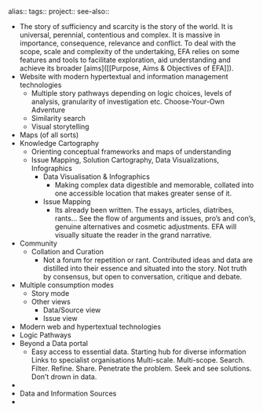 alias::
tags::
project::
see-also::
- The story of sufficiency and scarcity is the story of the world. It is universal, perennial, contentious and complex. It is massive in importance, consequence, relevance and conflict. To deal with the scope, scale and complexity of the undertaking, EFA relies on some features and tools to facilitate exploration, aid understanding and achieve its broader [aims]([[Purpose, Aims & Objectives of EFA]]).
- Website with modern hypertextual and information management technologies
	- Multiple story pathways depending on logic choices, levels of analysis, granularity of investigation etc. Choose-Your-Own Adventure
	- Similarity search
	- Visual storytelling
- Maps (of all sorts)
- Knowledge Cartography
	- Orienting conceptual frameworks and maps of understanding
	- Issue Mapping, Solution Cartography, Data Visualizations, Infographics
		- Data Visualisation & Infographics
			- Making complex data digestible and memorable, collated into one accessible location that makes greater sense of it.
		- Issue Mapping
			- Its already been written. The essays, articles, diatribes, rants…   See the flow of arguments and issues, pro’s and con’s, genuine alternatives and cosmetic adjustments.  EFA will visually situate the reader in the grand narrative.
- Community
	- Collation and Curation
		- Not a forum for repetition or rant. Contributed ideas and data are distilled into their essence and situated into the story. Not truth by consensus, but open to conversation, critique and debate.
- Multiple consumption modes
	- Story mode
	- Other views
		- Data/Source view
		- Issue view
- Modern web and hypertextual technologies
- Logic Pathways
- Beyond a Data portal
	- Easy access to essential data. Starting hub for diverse information  Links to specialist organisations Multi-scale. Multi-scope. Search. Filter. Refine. Share.    Penetrate the problem. Seek and see solutions. Don’t drown in data.
-
- Data and Information Sources
-